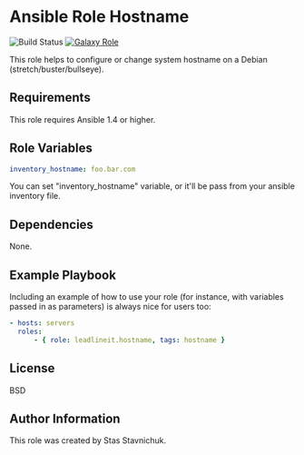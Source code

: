 # Ansible Role Hostname

![Build Status](https://github.com/leadlineit/ansible-role-hostname/actions/workflows/ansible-galaxy-ci.yml/badge.svg)
[![Galaxy Role](https://img.shields.io/badge/Ansible--Galaxy-leadlineit.hostname-blue.svg?logo=ansible&logoColor=white)](https://galaxy.ansible.com/leadlineit/hostname/)

This role helps to configure or change system hostname on a Debian (stretch/buster/bullseye).

Requirements
------------

This role requires Ansible 1.4 or higher.

Role Variables
--------------

```yaml
inventory_hostname: foo.bar.com
```
You can set "inventory_hostname" variable, or it'll be pass from your ansible inventory file.

Dependencies
------------

None.

Example Playbook
----------------

Including an example of how to use your role (for instance, with variables passed in as parameters) is always nice for users too:

```yaml
- hosts: servers
  roles:
      - { role: leadlineit.hostname, tags: hostname }
```

License
-------

BSD

Author Information
------------------

This role was created by Stas Stavnichuk.
